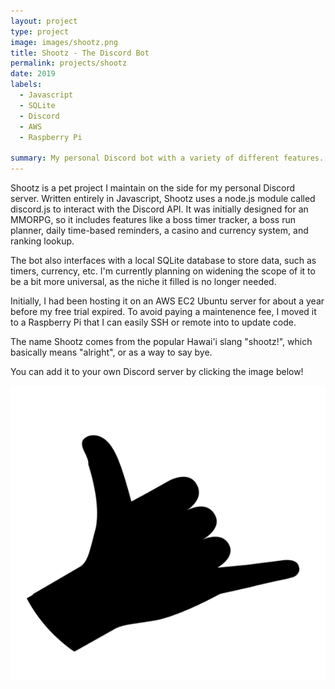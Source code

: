 ```yaml
---
layout: project
type: project
image: images/shootz.png
title: Shootz - The Discord Bot
permalink: projects/shootz
date: 2019
labels:
  - Javascript
  - SQLite
  - Discord
  - AWS
  - Raspberry Pi
  
summary: My personal Discord bot with a variety of different features.
---
```


Shootz is a pet project I maintain on the side for my personal Discord server. Written entirely in Javascript, Shootz uses a node.js module called discord.js to interact with the Discord API. It was initially designed for an MMORPG, so it includes features like a boss timer tracker, a boss run planner, daily time-based reminders, a casino and currency system, and ranking lookup. 

The bot also interfaces with a local SQLite database to store data, such as timers, currency, etc. I'm currently planning on widening the scope of it to be a bit more universal, as the niche it filled is no longer needed.

Initially, I had been hosting it on an AWS EC2 Ubuntu server for about a year before my free trial expired. To avoid paying a maintenence fee, I moved it to a Raspberry Pi that I can easily SSH or remote into to update code. 

The name Shootz comes from the popular Hawai'i slang "shootz!", which basically means "alright", or as a way to say bye. 

You can add it to your own Discord server by clicking the image below!

[<img class="ui image" src="../images/Shootz_Icon.png">](https://discordapp.com/api/oauth2/authorize?client_id=467083715453911041&permissions=0&scope=bot)